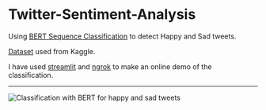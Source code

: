 # Twitter-Sentiment-Analysis

Using [BERT Sequence Classification](https://huggingface.co/transformers/model_doc/bert.html#bertforsequenceclassification) to detect Happy and Sad tweets. 

[Dataset](https://www.kaggle.com/kazanova/sentiment140) used from Kaggle.

I have used [streamlit](https://www.streamlit.io/) and [ngrok](https://ngrok.com/) to make an online demo of the classification.

---

![Classification with BERT for happy and sad tweets](https://github.com/SifatMd/Twitter-Sentiment-Analysis/blob/master/sentiment%20analysis.gif)

